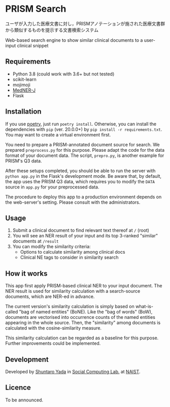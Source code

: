 # PRISM Search

ユーザが入力した医療文書に対し，PRISMアノテーションが施された医療文書群から類似するものを提示する文書検索システム

Web-based search engine to show similar clinical documents to a user-input clinical snippet

## Requirements

- Python 3.8 (could work with 3.6+ but not tested)
- scikit-learn
- mojimoji
- [MedNER-J](https://github.com/sociocom/MedNER-J.git)
- Flask

## Installation

If you use [poetry](https://python-poetry.org), just run `poetry install`.
Otherwise, you can install the dependencies with `pip` (ver. 20.0.0+) by `pip install -r requirements.txt`.
You may want to create a virtual environment first.

You need to prepare a PRISM-annotated document source for search.
We prepared `preprocess.py` for this purpose.
Please adapt the code for the data format of your document data.
The script, `prepro.py`, is another example for PRISM's Q3 data.

After these setups completed, you should be able to run the server with `python app.py` in the Flask's development mode.
Be aware that, by default, the app uses the PRISM Q3 data, which requires you to modify the `DATA` source in `app.py` for your preprocessed data.

The procedure to deploy this app to a production environment depends on the web-server's setting.
Please consult with the administrators.

## Usage

1. Submit a clinical document to find relevant text thereof at `/` (root)
2. You will see an NER result of your input and its top 3-ranked "similar" documents at `/result`
3. You can modify the similarity criteria:
   - Options to calculate similarity among clinical docs
   - Clinical NE tags to consider in similarity search

## How it works

This app first apply PRISM-based clinical NER to your input document.
The NER result is used for similarity calculation with a search-source documents, which are NER-ed in advance.

The current version's similarity calculation is simply based on what-is-called "bag of named entities" (BoNE).
Like the "bag of words" (BoW), documents are vectorised into occurrence counts of the named entities appearing in the whole source.
Then, the "similarity" among documents is calculated with the cosine-similarity measure.

This similarity calculation can be regarded as a baseline for this purpose.
Further improvements could be implemented.

## Development

Developed by [Shuntaro Yada](https://shuntaroy.com) in [Social Computing Lab.](https://sociocom.naist.jp) at [NAIST](https://www.naist.jp).

## Licence

To be announced.

